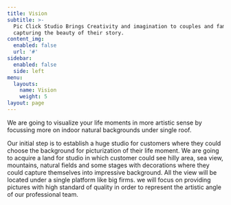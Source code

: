```yaml
---
title: Vision
subtitle: >-
  Pic Click Studio Brings Creativity and imagination to couples and families by
  capturing the beauty of their story.
content_img:
  enabled: false
  url: '#'
sidebar:
  enabled: false
  side: left
menu:
  layouts:
    name: Vision
    weight: 5
layout: page
---
```

We are going to visualize your life moments in more artistic sense by focussing more on indoor natural backgrounds under single roof.

Our initial step is to establish a huge studio for customers where they could choose the background for picturization of their life moment. We are going to acquire a land for studio in which customer could see hilly area, sea view, mountains, natural fields and some stages with decorations where they could capture themselves into impressive background. All the view will be locatedunder a single platform like big firms. we will focus on providing pictures with high standard of quality in order to represent the artistic angle of our professionalteam.
